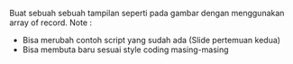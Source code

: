 Buat sebuah sebuah tampilan seperti pada gambar dengan menggunakan array of record.
Note : 
- Bisa merubah contoh script yang sudah ada (Slide pertemuan kedua)
- Bisa membuta baru sesuai style coding masing-masing
